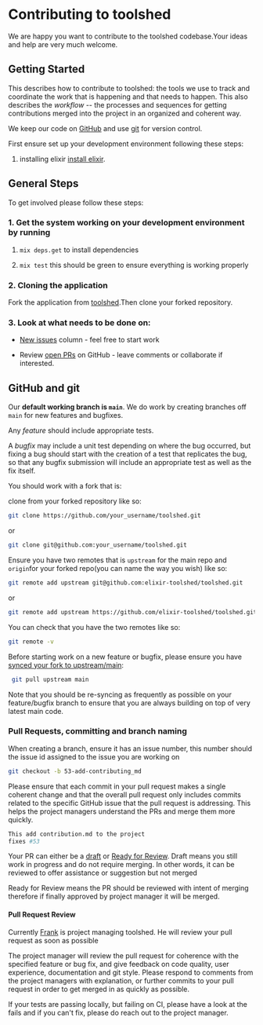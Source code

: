 # Contributing to toolshed

We are happy you want to contribute to the toolshed codebase.Your ideas and help are very much welcome.

## Getting Started

This describes how to contribute to toolshed:  the tools we use to track and
coordinate the work that is happening and that needs to happen. This also describes the
*workflow* -- the processes and sequences for getting contributions merged into the project in an organized and coherent way.

We keep our code on [GitHub](http://github.com) and use [git](https://git-scm.com) for version control.

First ensure set up your development environment following these steps:

1. installing elixir  [install elixir](https://elixir-lang.org/install.html).

## General Steps

To get involved please follow these steps:

### 1. Get the system working on your development environment by running
  
  1. `mix deps.get` to install dependencies

  2. `mix test`  this should be green to ensure everything is working properly

### 2. Cloning the application

Fork the application from [toolshed](https://github.com/elixir-toolshed/toolshed).Then clone  your forked repository.

### 3. Look at what needs to be done on:

* [New issues](https://github.com/elixir-toolshed/toolshed/issues) column - feel free to start work

* Review [open PRs](https://github.com/elixir-toolshed/toolshed/pulls) on GitHub - leave comments or collaborate if interested.

## GitHub and git

Our **default working branch is `main`**.  We do work by creating branches off `main` for new features and bugfixes.

Any *feature* should include appropriate  tests.

A *bugfix* may include a unit test depending on where the bug occurred, but fixing a bug should start with the creation of a test that replicates the bug, so that any bugfix submission will include an appropriate test as well as the fix itself.

You should  work with a fork that is:

clone from your forked repository like so:

 ```bash
 git clone https://github.com/your_username/toolshed.git
 ```  

or

```bash
git clone git@github.com:your_username/toolshed.git
```

Ensure you have two remotes that is `upstream` for the main repo  and  `origin`for your forked repo(you can name the way you wish) like so:

```bash
git remote add upstream git@github.com:elixir-toolshed/toolshed.git
```

 or

```bash
git remote add upstream https://github.com/elixir-toolshed/toolshed.git
```

You can check that you have the two remotes like so:

```bash
git remote -v
```

Before starting work on a new feature or bugfix, please ensure you have [synced your fork to upstream/main](https://help.github.com/articles/syncing-a-fork/):

```bash
 git pull upstream main
```

Note that you should be re-syncing as frequently as possible on your
feature/bugfix branch to ensure that you are always building on top of very latest main code.

### Pull Requests, committing and branch naming

When creating a branch, ensure it has an issue number, this number should the issue id assigned to the issue you are working on

```bash
git checkout -b 53-add-contributing_md
```

Please ensure that each commit in your pull request makes a single coherent change and that the overall pull request only includes commits related to the specific GitHub issue that the pull request is addressing.  This helps the project managers understand the PRs and merge them more quickly.

```bash
This add contribution.md to the project
fixes #53
```

Your PR can either be a [draft](https://github.blog/2019-02-14-introducing-draft-pull-requests/) or [Ready for Review](https://docs.github.com/en/github/collaborating-with-issues-and-pull-requests/changing-the-stage-of-a-pull-request).
Draft means you still work in progress and do not require merging. In other words, it can be reviewed to offer assistance or suggestion but not merged

Ready for Review means the PR should be reviewed with intent of merging therefore if finally approved by project manager it will be merged.

#### Pull Request Review

Currently [Frank](https://github.com/fhunleth) is project managing toolshed.  He will review your pull request as soon as possible

The project manager will review the pull request for coherence with the specified feature or bug fix, and give feedback on code quality, user experience, documentation and git style.  Please respond to comments from the project managers with explanation, or further commits to your pull request in order to get merged in as quickly as possible.

If your tests are passing locally, but failing on CI, please have a look at the fails and if you can't fix, please do reach out to the project manager.
